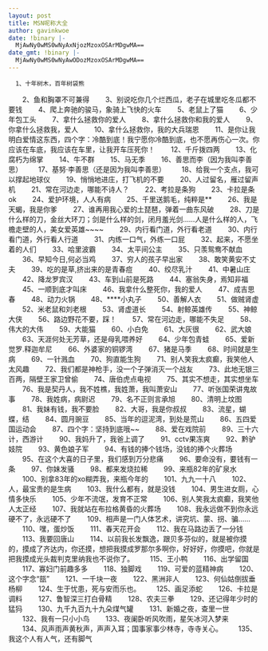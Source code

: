 ```yaml
---
layout: post
title: MSN呢称大全
author: gavinkwoe
date: !binary |-
  MjAwNy0wMS0wNyAxNjozMzoxOSArMDgwMA==
date_gmt: !binary |-
  MjAwNy0wMS0wNyAwODozMzoxOSArMDgwMA==
---
```

      1、十年树木，百年树袋熊
　　2、鱼和胸罩不可兼得 
　　3、别说吃你几个烂西瓜，老子在城里吃冬瓜都不要钱 
　　4、爬上奔驰的骏马，象骑上飞快的火车 
　　5、老鼠上了猫 
　　6、少年包工头 
　　7、拿什么拯救你的爱人 
　　8、拿什么拯救你和我的爱人 
　　9、你拿什么拯救我，爱人 
　　10、拿什么拯救你，我的大兵瑞恩 
　　11、是你让我明白爱情这东西，四个字：冷酷到底！我宁愿你冷酷到底，也不愿再伤心一次。你应该在车底，我应该在车里，让我开车压死你！ 
　　12、千斤拨四两 
　　13、化腐朽为绵掌 
　　14、牛不群 
　　15、马无季 
　　16、善思而李（因为我叫李善思） 
　　17、基努·李善思（还是因为我叫李善思） 
　　18、给我一个支点，我可以撑起地球仪 
　　19、悄悄地进庄，打飞机的不要 
　　20、人过留名，雁过留声机 
　　21、常在河边走，哪能不诗人？ 
　　22、考拉是条狗 
　　23、卡拉是条ok 
　　24、爱护环境，人人有病 
　　25、千里送鹅毛，纯粹是** 
　　26、我是天蝎，我是你爹 
　　27、谁再用我心爱的土琵琶，弹着一曲东风破 
　　28、刀是什么样的刀，金丝大环刀；剑是什么样的剑，闭月羞光剑……人是什么样的人，飞檐走壁的人，美女爱英雄~~~~ 
　　29、内行看门道，外行看老道 
　　30、内行看门道，外行看人行道 
　　31、内练一口气，外练一口屁 
　　32、起来，不愿坐着的人们 
　　33、哈里波霸 
　　34、太平间公主 
　　35、只羡鸳鸯不献血 
　　36、早知今日,何必当鸡 
　　37、穷人的孩子早出家 
　　38、敢笑黄安不丈夫 
　　39、吃的是草,挤出来的是青春痘 
　　40、绞尽乳汁 
　　41、中暑山庄 
　　42、降龙罗宾汉 
　　43、车到山前是死路 
　　44、塞翁失身，焉知非福 
　　45、一顺到底才叫床 
　　46、我拿什么整死你，我的爱人 
　　47、成吉思春 
　　48、动力火锅 
　　48、****小丸子 
　　50、善解人衣 
　　51、做贼肾虚 
　　52、米老鼠和刘老根 
　　53、肾虚道长 
　　54、射鲸英雄传 
　　55、神鲸大侠 
　　56、路边野花不要，踩！ 
　　57、常在河边走，哪能不失足 
　　58、伟大的大伟 
　　59、大能猫 
　　60、小白免 
　　61、大灰很 
　　62、武大娘 
　　63、天涯何处无芳草，还是母乳喂养好 
　　64、少年包青蛙 
　　65、爱新觉罗.释迦牟尼 
　　66、外婆家的铜锣湾 
　　67、猪是马季 
　　68、时间就是生病 
　　69、一针溅血 
　　70、狗直能生狗 
　　71、别人笑我太疯癫，我笑他人太风趣 
　　72、我们都是神枪手，没一个子弹消灭一个战友 
　　73、此地无银三百两，隔壁王家卫曾偷 
　　74、唐伯虎点电视 
　　75、其实不想走，其实想坐车 
　　76、我是契丹人，我不姓樵，我姓萧，我叫萧安山 
　　77、听张国荣讲鬼故事 
　　78、我姓病，病尉迟 
　　79、名不正则言承旭 
　　80、清明上坟图 
　　81、我妹有钱，我不要脸 
　　82、大哥，我是你叔叔 
　　83、流星，蝴蝶，结 
　　84、圆月豌豆 
　　85、当年的逗泥湾，到处是荒山 
　　86、五四爱国运动会 
　　87、四个字：坚持到底哦~~ 
　　88、爱在戏院前 
　　89、三十六计，西游计 
　　90、我妈升了，我爸上调了 
　　91、cctv果冻爽 
　　92、黔驴妓院 
　　93、黄色娘子军 
　　94、有钱的捧个钱场，没钱的捧个火葬场 
　　95、在这个大喜的日子里，我们感到万分悲痛 
　　96、要命没有，要钱有一条 
　　97、你妹发骚 
　　98、都来发烧拉稀 
　　99、来瓶82年的矿泉水 
　　100、别拿83年的xo糊弄我，来瓶今年的 
　　101、九九一十八 
　　102、人，最宝贵的是生病 
　　103、我什么都有，就是没钱 
　　104、男生进女厕，心情多快乐 
　　105、少年不流氓，发育不正常 
　　106、别人笑我太疯癫，我笑他人太正经 
　　107、我就站在布拉格黄昏的火葬场 
　　108、我永远做不到你永远硬不了，永远硬不了 
　　109、相声是一门人体艺术，讲究坑、蒙、拐、骗…… 
　　110、嘿，蛋炒饭 
　　111、春天花开会 
　　112、我在马路边丢了一分钱 
　　113、我要回唐山 
　　114、以前我长发飘逸，跟贝多芬似的，就是被你摸的，摸成了齐达内，你还摸，想把我摸成罗那尔多啊你，好好好，你摸吧，你就是把我摸成光头裁判克里纳我也不说你了。 
　　115、王小鸭 
　　116、出学留国 
　　117、寡妇门前趣多多 
　　118、独脚戏 
　　119、可爱的蓝精神病 
　　120、这个字念“瓿” 
　　121、一千块一夜 
　　122、黑洲非人 
　　123、何仙姑倒拔垂杨柳 
　　124、生于忧患，死与安而乐也。 
　　125、画足添蛇 
　　126、卡拉是调料 
　　127、鲁智深三打白骨精 
　　128、农夫三拳 
　　129、还记得年少时的猛犸 
　　130、九千九百九十九朵煤气罐 
　　131、新婚之夜，查里一世 
　　132、我有一只小小鸟 
　　133、夜阑卧听风吹雨，星矢冰河入梦来 
　　134、风声雨声黄秋声，声声入耳；国事家事少林寺，寺寺关心。 
　　135、我这个人有人气，还有脚气
